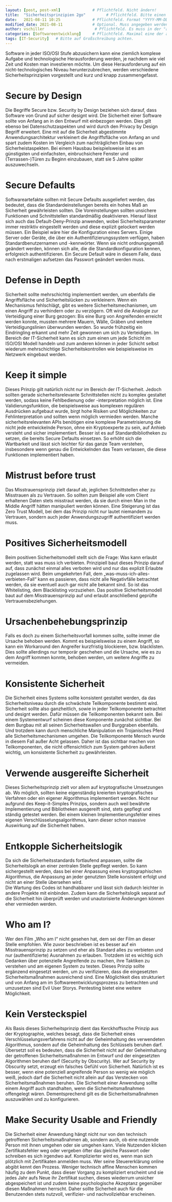 ```yaml
---
layout: [post, post-xml]              # Pflichtfeld. Nicht ändern!
title:  "Sicherheitsprinzipien 2go"         # Pflichtfeld. Bitte einen Titel für den Blog Post angeben.
date:   2021-08-11 10:25              # Pflichtfeld. Format "YYYY-MM-DD HH:MM". Muss für Veröffentlichung in der Vergangenheit liegen. (Für Preview egal)
modified_date: 2021-08-11             # Optional. Muss angegeben werden, wenn eine bestehende Datei geändert wird.
author: vschiller                      # Pflichtfeld. Es muss in der "authors.yml" einen Eintrag mit diesem Namen geben.
categories: [Softwareentwicklung]     # Pflichtfeld. Maximal eine der angegebenen Kategorien verwenden.
tags: [IT-Security]   # Bitte auf Großschreibung achten.
---
```


Software in jeder ISO/OSI Stufe abzusichern kann eine ziemlich komplexe Aufgabe und technologische Herausforderung werden, je nachdem wie viel Zeit und Kosten man investieren möchte. 
Um diese Herausforderung auf ein nicht-technologisches Niveau herunterzubrechen, werden verschiedene Sicherheitsprinzipien vorgestellt und kurz und knapp zusammengefasst.

# Secure by Design 

Die Begriffe Secure bzw. Security by Design beziehen sich darauf, dass Software von Grund auf sicher designt wird. 
Die Sicherheit einer Software sollte von Anfang an in den Entwurf mit einbezogen werden. 
Dies gilt ebenso bei Datenschutzaspekten und wird durch den Privacy by Design Begriff erweitert. 
Eine mit auf die Sicherheit abgestimmte Anwendungsarchitektur verkleinert die Angriffsfläche von Anfang an und spart zudem Kosten im Vergleich zum nachträglichen Einbau von Sicherheistaspekten. 
Bei einem Hausbau beispielsweise ist es am günstigsten und einfachsten, einbruchsichere Fenster und (Terrassen-)Türen zu Beginn einzubauen, statt sie 5 Jahre später auszuwechseln. 

# Secure Defaults

Softwareartefakte sollten mit Secure Defaults ausgeliefert werden, das bedeutet, dass die Standardeinstellungen bereits ein hohes Maß an Sicherheit gewährleisten sollten. 
Die Voreinstellungen sollten unsichere Funktionen und Schnittstellen standardmäßig deaktivieren. 
Hierauf lässt sich auch das Default-Deny-Prinzip anwenden, wobei Sicherheitsparameter immer restriktiv eingestellt werden und diese explizit gelockert werden müssen. 
Ein Beispiel wäre hier die Konfiguration eines Servers. 
Einige Server oder Geräte, die über ein Authentifizierungssystem verfügen, haben Standardbenutzernamen und -kennwörter. 
Wenn sie nicht ordnungsgemäß geändert werden, können sich alle, die die Standardkonfiguration kennen, erfolgreich authentifizieren. 
Ein Secure Default wäre in diesem Falle, dass nach erstmaligen aufsetzen das Passwort geändert werden muss. 

# Defense in Depth

Sicherheit sollte mehrschichtig implementiert werden, um ebenfalls die Angriffsfläche und Sicherheitslücken zu verkleinern.
Wenn ein Mechanismus fehlschlägt, gibt es weitere Sicherheitsmechanismen, um einen Angriff zu verhindern oder zu verzögern.
Oft wird die Analogie zur Verteidigung einer Burg gezogen: Bis eine Burg von Angreifenden erreicht werden konnte, mussten mehrere Mauern, Wälle, Gräben und weitere Verteidigungslinien überwunden werden. 
So wurde frühzeitig ein Eindringling erkannt und mehr Zeit gewonnen um sich zu Verteidigen. 
Im Bereich der IT-Sicherheit kann es sich zum einen um jede Schicht im ISO/OSI Modell handeln und zum anderen können in jeder Schicht selbst wiederum mehrschichtige Sicherheitskontrollen wie beispielsweise im Netzwerk eingebaut werden. 

# Keep it simple

Dieses Prinzip gilt natürlich nicht nur im Bereich der IT-Sicherheit. 
Jedoch sollten gerade sicherheitsrelevante Schnittstellen nicht zu komplex gestaltet werden, sodass keine Fehlbedienung oder -interpretation möglich ist. 
Eine Validierungsfunktion, die beispielsweise aus komplexen regulären Ausdrücken aufgebaut wurde, birgt hohe Risiken und Möglichkeiten zur Fehlinterpretation und sollten wenn möglich vermieden werden. 
Manche sicherheitsrelevanten APIs benötigen eine komplexe Parametrisierung die nicht jede entwickelnde Person, ohne ein Kryptoexperte zu sein, auf Anhieb versteht und sicher implementiert. 
Besser ist es auf Standardbibliotheken zu setzen, die bereits Secure Defaults einsetzen. 
So erhöht sich die Wartbarkeit und lässt sich leichter für das ganze Team verstehen, insbesondere wenn genau die Entwickelnden das Team verlassen, die diese Funktionen implementiert haben. 

# Mistrust before trust

Das Misstrauensprinzip zielt darauf ab, jeglichen Schnittstellen eher zu Misstrauen als zu Vertrauen. 
So sollten zum Beispiel alle vom Client erhaltenen Daten stets misstraut werden, da sie durch einen Man in the Middle Angriff hätten manipuliert werden können. 
Eine Steigerung ist das Zero Trust Modell, bei dem das Prinzip nicht nur lautet niemandem zu Vertrauen, sondern auch jeder Anwendungszugriff authentifiziert werden muss.

# Positives Sicherheitsmodell

Beim positiven Sicherheitsmodell stellt sich die Frage: Was kann erlaubt werden, statt was muss ich verbieten. 
Prinzipiell baut dieses Prinzip darauf auf, dass zunächst einmal alles verboten wird und nur das explizit Erlaubte zugelassen wird. 
Beim umgekehrten Fall, dem „was-muss-ich-alles-verbieten-Fall“ kann es passieren, dass nicht alle Negativfälle betrachtet werden, da sie eventuell auch gar nicht alle bekannt sind. 
So ist das Whitelisting, dem Blacklisting vorzuziehen. 
Das positive Sicherheitsmodell baut auf dem Misstrauensprinzip auf und erlaubt anschließend geprüfte Vertrauensbeziehungen. 

# Ursachenbehebungsprinzip

Falls es doch zu einem Sicherheitsvorfall kommen sollte, sollte immer die Ursache behoben werden. 
Kommt es beispielsweise zu einem Angriff, so kann ein Workaround den Angreifer kurzfristig blockieren, bzw. blacklisten. 
Dies sollte allerdings nur temporär geschehen und die Ursache, wie es zu dem Angriff kommen konnte, behoben werden, um weitere Angriffe zu vermeiden.  

# Konsistente Sicherheit 

Die Sicherheit eines Systems sollte konsistent gestaltet werden, da das Sicherheitsniveau durch die schwächste Teilkomponente bestimmt wird. 
Sicherheit sollte also ganzheitlich, sowie in jeder Teilkomponente betrachtet und designt werden. 
Dafür müssen die Teilkomponenten bekannt sein. 
Bei einem Systementwurf scheinen diese Komponente zunächst sichtbar. 
Bei dem Burgbau mit all seinen Sicherheitswallen und Burggraben ebenfalls. Und trotzdem kann durch menschliche Manipulation ein Trojanisches Pferd alle Sicherheitsmechanismen umgehen. 
Die Teilkomponente Mensch wurde in diesem Fall außer Acht gelassen. 
Daher ist das sichtbar machen von Teilkomponenten, die nicht offensichtlich zum System gehören äußerst wichtig, um konsistente Sicherheit zu gewährleisten. 

# Verwende ausgereifte Sicherheit

Dieses Sicherheitsprinzip zielt vor allem auf kryptografische Umsetzungen ab. 
Wo möglich, sollten keine eigenständig kreierten kryptografisches Verfahren oder ein eigener Algorithmus implementiert werden. 
Nicht nur aufgrund des Keep-it-Simples Prinzips, sondern auch weil bewährte Implementierung und Bibliotheken ausgereift sind, stets gepflegt und ständig getestet werden. 
Bei einem kleinen Implementierungsfehler eines eigenen Verschlüsselungsalgorithmus, kann dieser schon massive Auswirkung auf die Sicherheit haben. 

# Entkopple Sicherheitslogik

Da sich die Sicherheitsstandards fortlaufend anpassen, sollte die Sicherheitslogik an einer zentralen Stelle gepflegt werden.
So kann sichergestellt werden, dass bei einer Anpassung eines kryptographischen Algorithmus, die Anpassung an jeder genutzten Stelle konsistent erfolgt und nicht an einer Stelle übersehen wird.  
Die Wartung des Codes ist handhabbarer und lässt sich dadurch leichter in andere Projekte mit einbinden. 
Zudem kann die Sicherheitslogik separat auf die Sicherheit hin überprüft werden und unautorisierte Änderungen können eher vermieden werden. 

# Who am I?

Wer den Film „Who am I“ nicht gesehen hat, dem sei der Film an dieser Stelle empfohlen. Wie zuvor beschrieben ist es besser auf ein Misstrauensprinzip zu setzen und eher als Standard alles zu verbieten und nur (authentifizierte) Ausnahmen zu erlauben. 
Trotzdem ist es wichtig sich Gedanken über potenzielle Angreifende zu machen, ihre Taktiken zu verstehen und am eigenen System zu testen. 
Dieses Prinzip sollte ergänzend eingesetzt werden, um zu verifizieren, dass die eingesetzten Sicherheitsmaßnahmen ausreichend sind. 
Eine Möglichkeit dies strukturiert und von Anfang am im Softwareentwicklungsprozess zu betrachten und umzusetzen sind Evil User Storys. 
Pentesting bietet eine weitere Möglichkeit.

# Kein Versteckspiel

Als Basis dieses Sicherheitsprinzip dient das Kerckhoffssche Prinzip aus der Kryptographie, welches besagt, dass die Sicherheit eines Verschlüsselungsverfahrens nicht auf der Geheimhaltung des verwendeten Algorithmus, sondern auf die Geheimhaltung des Schlüssels beruhen darf. 
Übersetzt soll es bedeuten, dass die Sicherheit nicht auf der Geheimhaltung der getroffenen Sicherheitsmaßnahmen im Entwurf und der eingesetzten Algorithmen beruhen darf (Security by Obscurity). 
Wer auf Security by Obscurity setzt, erzeugt ein falsches Gefühl von Sicherheit. 
Natürlich ist es besser, wenn eine potenziell angreifende Person so wenig wie möglich weiß, jedoch darf die Sicherheit nicht allein auf das Verstecken von Sicherheitsmaßnahmen beruhen. 
Die Sicherheit einer Anwendung sollte einem Angriff auch standhalten, wenn die Sicherheitsmaßnahmen offengelegt wären.
Dementsprechend gilt es die Sicherheitsmaßnahmen auszuwählen und zu konfigurieren. 

# Make Security Usable and Friendly

Die Sicherheit einer Anwendung hängt nicht nur von den technisch getroffenen Sicherheitsmaßnahmen ab, sondern auch, ob eine nutzende Person mit ihnen umgehen oder sie umgehen kann. 
Viele Nutzenden klicken Zertifikatsfehler weg oder vergeben öfter das gleiche Passwort oder schreiben es sich irgendwo auf.
Komplizierter wird es, wenn man sich plötzlich mit Zertifikaten anmelden muss. 
Wer seine Steuererklärung online abgibt kennt den Prozess. 
Weniger technisch affine Menschen kommen häufig zu dem Punkt, dass dieser Vorgang zu kompliziert erscheint und sie jedes Jahr aufs Neue ihr Zertifikat suchen, dieses wiederrum unsicher abgespeichert ist und zudem keine psychologische Akzeptanz gegenüber diesen Maßnahmen herrscht. 
Daher sollte Sicherheit auch für die Benutzenden stets nutzvoll, verifizier- und nachvollziehbar erscheinen. 

